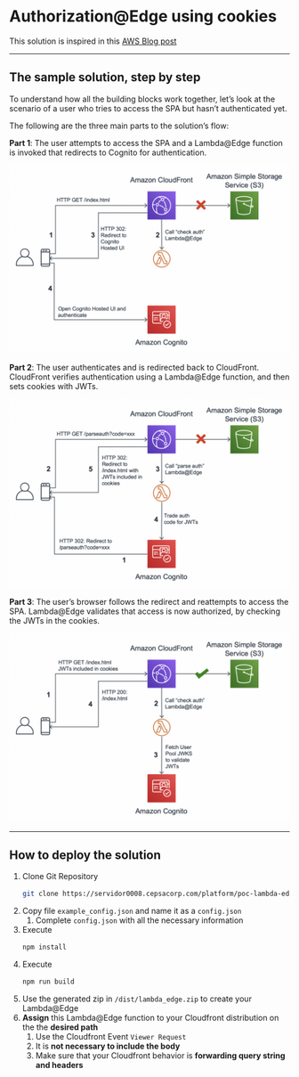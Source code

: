 # Authorization@Edge using cookies

This solution is inspired in this [AWS Blog post](https://aws.amazon.com/es/blogs/networking-and-content-delivery/authorizationedge-using-cookies-protect-your-amazon-cloudfront-content-from-being-downloaded-by-unauthenticated-users/)

---

## The sample solution, step by step
To understand how all the building blocks work together, let’s look at the scenario of a user who tries to access the SPA but hasn’t authenticated yet.

The following are the three main parts to the solution’s flow:

**Part 1**: The user attempts to access the SPA and a Lambda@Edge function is invoked that redirects to Cognito for authentication.

![Auth part 1](/docs/images/part-1.png)

**Part 2**: The user authenticates and is redirected back to CloudFront. CloudFront verifies authentication using a Lambda@Edge function, and then sets cookies with JWTs.

![Auth part 3](/docs/images/part-2.png)

**Part 3**: The user’s browser follows the redirect and reattempts to access the SPA. Lambda@Edge validates that access is now authorized, by checking the JWTs in the cookies.

![Auth part 3](/docs/images/part-3.png)

---

## How to deploy the solution

1. Clone Git Repository
    ````bash
    git clone https://servidor0008.cepsacorp.com/platform/poc-lambda-edge-auth-cognito.git
2. Copy file `example_config.json` and name it as a `config.json`
    1. Complete `config.json` with all the necessary information
3. Execute 
    ````bash
    npm install
4. Execute 
    ````bash
    npm run build
5. Use the generated zip in `/dist/lambda_edge.zip` to create your Lambda@Edge
6. **Assign** this Lambda@Edge function to your Cloudfront distribution on the the **desired path**
    1. Use the Cloudfront Event `Viewer Request`
    1. It is **not necessary to include the body**
    1. Make sure that your Cloudfront behavior is **forwarding query string and headers**

